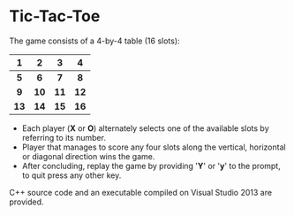 # Tic-Tac-Toe

The game consists of a 4-by-4 table (16 slots):

|  1 	|  2 	|  3 	|  4 	|
|:--:	|:--:	|:--:	|:--:	|
|  **5** 	|  **6** 	|  **7** 	|  **8** 	|
|  **9** 	| **10** 	| **11** 	| **12** 	|
| **13** 	| **14** 	| **15** 	| **16** 	|

- Each player (**X** or **O**) alternately selects one of the available slots by referring to its number.
- Player that manages to score any four slots along the vertical, horizontal or diagonal direction wins the game.
- After concluding, replay the game by providing '**Y**' or '**y**' to the prompt, to quit press any other key.

C++ source code and an executable compiled on Visual Studio 2013 are provided.
